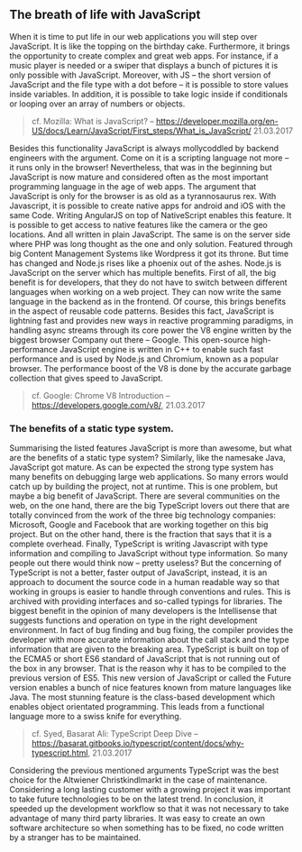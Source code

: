 ## The breath of life with JavaScript

When it is time to put life in our web applications you will step over  JavaScript. It is like the topping on the birthday cake. Furthermore, it brings the opportunity to create complex and great web apps. For instance, if a music player is needed or a swiper that displays a bunch of pictures it is only possible with JavaScript. Moreover, with JS – the short version of JavaScript and the file type with a dot before – it is possible to store values inside variables. In addition, it is possible to take logic inside if conditionals or looping over an array of numbers or objects.
> cf. Mozilla: What is JavaScript? – https://developer.mozilla.org/en-US/docs/Learn/JavaScript/First_steps/What_is_JavaScript/ 21.03.2017

Besides this functionality JavaScript is always mollycoddled by backend engineers with the argument. Come on it is a scripting language not more – it runs only in the browser! Nevertheless, that was in the beginning but JavaScript is now mature and considered often as the most important programming language in the age of web apps. The argument that JavaScript is only for the browser is as old as a tyrannosaurus rex. With Javascript, it is possible to create native apps for android and iOS with the same Code. Writing AngularJS on top of NativeScript enables this feature. It is possible to get access to native features like the camera or the geo locations. And all written in plain JavaScript. The same is on the server side where PHP was long thought as the one and only solution. Featured through big Content Management Systems like Wordpress it got its throne. But time has changed and Node.js rises like a phoenix out of the ashes. Node.js is JavaScript on the server which has multiple benefits. First of all, the big benefit is for developers, that they do not have to switch between different languages when working on a web project. They can now write the same language in the backend as in the frontend. Of course, this brings benefits in the aspect of reusable code patterns. Besides this fact, JavaScript is lightning fast and provides new ways in reactive programming paradigms, in handling async streams through its core power the V8 engine written by the biggest browser Company out there – Google. This open-source high-performance JavaScript engine is written in C++ to enable such fast performance and is used by Node.js and Chromium, known as a popular browser. The performance boost of the V8 is done by the accurate garbage collection that gives speed to JavaScript.
> cf. Google: Chrome V8 Introduction – https://developers.google.com/v8/, 21.03.2017

### The benefits of a static type system.

Summarising the listed features JavaScript is more than awesome, but what are the benefits of a static type system? Similarly, like the namesake Java, JavaScript got mature. As can be expected the strong type system has many benefits on debugging large web applications. So many errors would catch up by building the project, not at runtime. This is one problem, but maybe a big benefit of JavaScript. There are several communities on the web, on the one hand, there are the big TypeScript lovers out there that are totally convinced from the work of the three big technology companies: Microsoft, Google and Facebook that are working together on this big project. But on the other hand, there is the fraction that says that it is a complete overhead. Finally, TypeScript is writing Javascript with type information and compiling to JavaScript without type information. So many people out there would think now – pretty useless? But the concerning of TypeScript is not a better, faster output of JavaScript, instead, it is an approach to document the source code in a human readable way so that working in groups is easier to handle through conventions and rules. This is archived with providing interfaces and so-called typings for libraries. The biggest benefit in the opinion of many developers is the Intellisense that suggests functions and operation on type in the right development environment. In fact of bug finding and bug fixing, the compiler provides the developer with more accurate information about the call stack and the type information that are given to the breaking area. TypeScript is built on top of the ECMA5 or short ES6 standard of JavaScript that is not running out of the box in any browser. That is the reason why it has to be compiled to the previous version of ES5. This new version of JavaScript or called the Future version enables a bunch of nice features known from mature languages like Java. The most stunning feature is the class-based development which enables object orientated programming. This leads from a functional language more to a swiss knife for everything. 
> cf. Syed, Basarat Ali: TypeScript Deep Dive – https://basarat.gitbooks.io/typescript/content/docs/why-typescript.html, 21.03.2017

Considering the previous mentioned arguments TypeScript was the best choice for the Altwiener Christkindlmarkt in the case of maintenance. Considering a long lasting customer with a growing project it was important to take future technologies to be on the latest trend. In conclusion, it speeded up the development workflow so that it was not necessary to take advantage of many third party libraries. It was easy to create an own software architecture so when something has to be fixed, no code written by a stranger has to be maintained.